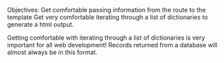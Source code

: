 Objectives:
Get comfortable passing information from the route to the template
Get very comfortable iterating through a list of dictionaries to generate a html output.

Getting comfortable with iterating through a list of dictionaries is very important for all web development! Records returned from a database will almost always be in this format.
